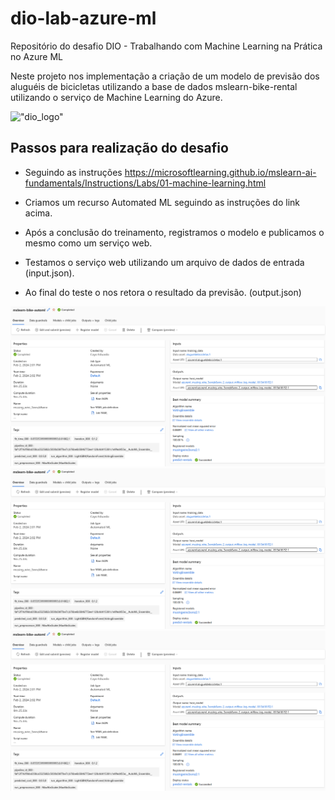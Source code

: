# dio-lab-azure-ml
Repositório do desafio DIO - Trabalhando com Machine Learning na Prática no Azure ML

Neste projeto nos implementação a criação de um modelo de previsão dos aluguéis de bicicletas utilizando a base de dados mslearn-bike-rental utilizando o serviço de Machine Learning do Azure.

!["dio_logo"](https://www.ifsc.edu.br/documents/1035121/2170426/dio.png/ab47310a-b7a6-49d2-b3c1-72e88a7c99ed?t=1625144670996)

## Passos para realização do desafio

- Seguindo as instruções https://microsoftlearning.github.io/mslearn-ai-fundamentals/Instructions/Labs/01-machine-learning.html

- Criamos um recurso Automated ML seguindo as instruções do link acima.
- Após a conclusão do treinamento, registramos o modelo e publicamos o mesmo como um serviço web.
- Testamos o serviço web utilizando um arquivo de dados de entrada (input.json).
- Ao final do teste o nos retora o resultado da previsão. (output.json)

![1.1](imagem-1.png)
![1.2](imagem-1.png)
![1.3](imagem-1.png)